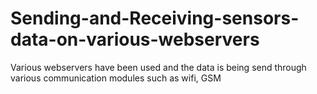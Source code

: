 # Sending-and-Receiving-sensors-data-on-various-webservers

Various webservers have been used and the data is being send through various communication modules such as wifi, GSM
